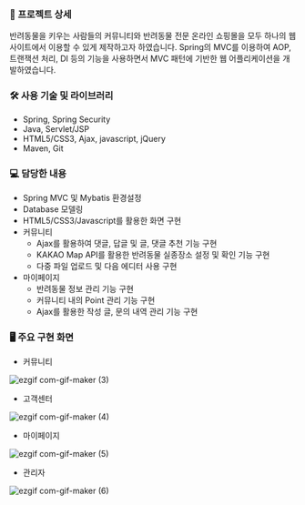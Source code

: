 ### 📖 프로젝트 상세

반려동물을 키우는 사람들의 커뮤니티와 반려동물 전문 온라인 쇼핑몰을 모두 하나의 웹사이트에서 이용할 수 있게 제작하고자 하였습니다. Spring의 MVC를 이용하여 AOP, 트랜잭션 처리, DI 등의 기능을 사용하면서 MVC 패턴에 기반한 웹 어플리케이션을 개발하였습니다.

### 🛠️ 사용 기술 및 라이브러리

- Spring, Spring Security
- Java, Servlet/JSP
- HTML5/CSS3, Ajax, javascript, jQuery
- Maven, Git

### 💻 담당한 내용

- Spring MVC 및 Mybatis 환경설정
- Database 모델링
- HTML5/CSS3/Javascript를 활용한 화면 구현
- 커뮤니티
  - Ajax를 활용하여 댓글, 답글 및 글, 댓글 추천 기능 구현
  - KAKAO Map API를 활용한 반려동물 실종장소 설정 및 확인 기능 구현
  - 다중 파일 업로드 및 다음 에디터 사용 구현
- 마이페이지
  - 반려동물 정보 관리 기능 구현
  - 커뮤니티 내의 Point 관리 기능 구현
  - Ajax를 활용한 작성 글, 문의 내역 관리 기능 구현

### 🖥️ 주요 구현 화면

- 커뮤니티

![ezgif com-gif-maker (3)](https://user-images.githubusercontent.com/70506979/111321790-9c9d0d80-86ab-11eb-9678-46777644d23c.gif)
- 고객센터

![ezgif com-gif-maker (4)](https://user-images.githubusercontent.com/70506979/111321794-9dce3a80-86ab-11eb-9bc5-54e121e994f0.gif)

- 마이페이지

![ezgif com-gif-maker (5)](https://user-images.githubusercontent.com/70506979/111321800-9e66d100-86ab-11eb-838c-baf10a5ec9c1.gif)

- 관리자

![ezgif com-gif-maker (6)](https://user-images.githubusercontent.com/70506979/111321805-a0309480-86ab-11eb-962f-36c03718aa82.gif)
